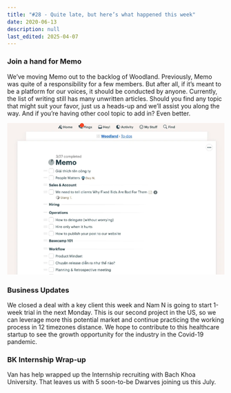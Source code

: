 ```yaml
---
title: "#28 - Quite late, but here’s what happened this week"
date: 2020-06-13
description: null
last_edited: 2025-04-07
---
```


### Join a hand for Memo

We’ve moving Memo out to the backlog of Woodland. Previously, Memo was quite of a responsibility for a few members. But after all, if it’s meant to be a platform for our voices, it should be conducted by anyone. Currently, the list of writing still has many unwritten articles. Should you find any topic that might suit your favor, just us a heads-up and we’ll assist you along the way. And if you’re having other cool topic to add in? Even better.

![](assets/notion-image-1744007072852-bwops.webp)

### Business Updates

We closed a deal with a key client this week and Nam N is going to start 1-week trial in the next Monday. This is our second project in the US, so we can leverage more this potential market and continue practicing the working process in 12 timezones distance. We hope to contribute to this healthcare startup to see the growth opportunity for the industry in the Covid-19 pandemic.

### BK Internship Wrap-up

Van has help wrapped up the Internship recruiting with Bach Khoa University. That leaves us with 5 soon-to-be Dwarves joining us this July.
